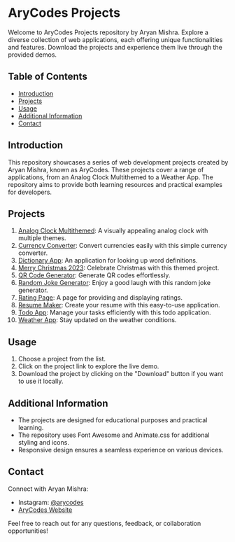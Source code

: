 # AryCodes Projects

Welcome to AryCodes Projects repository by Aryan Mishra. Explore a diverse collection of web applications, each offering unique functionalities and features. Download the projects and experience them live through the provided demos.

## Table of Contents

- [Introduction](#introduction)
- [Projects](#projects)
- [Usage](#usage)
- [Additional Information](#additional-information)
- [Contact](#contact)

## Introduction

This repository showcases a series of web development projects created by Aryan Mishra, known as AryCodes. These projects cover a range of applications, from an Analog Clock Multithemed to a Weather App. The repository aims to provide both learning resources and practical examples for developers.

## Projects

1. [Analog Clock Multithemed](analogueclockmultithemed/): A visually appealing analog clock with multiple themes.
2. [Currency Converter](currencyconverter/): Convert currencies easily with this simple currency converter.
3. [Dictionary App](dictionaryapp/): An application for looking up word definitions.
4. [Merry Christmas 2023](merrychristmas2023/): Celebrate Christmas with this themed project.
5. [QR Code Generator](qrcodegenerator/): Generate QR codes effortlessly.
6. [Random Joke Generator](randomjokegenerator/): Enjoy a good laugh with this random joke generator.
7. [Rating Page](ratingpage/): A page for providing and displaying ratings.
8. [Resume Maker](resumemaker/): Create your resume with this easy-to-use application.
9. [Todo App](todoapp/): Manage your tasks efficiently with this todo application.
10. [Weather App](weatherapp/): Stay updated on the weather conditions.

## Usage

1. Choose a project from the list.
2. Click on the project link to explore the live demo.
3. Download the project by clicking on the "Download" button if you want to use it locally.

## Additional Information

- The projects are designed for educational purposes and practical learning.
- The repository uses Font Awesome and Animate.css for additional styling and icons.
- Responsive design ensures a seamless experience on various devices.

## Contact

Connect with Aryan Mishra:
- Instagram: [@arycodes](https://www.instagram.com/arycodes)
- [AryCodes Website](https://arycodes.in)

Feel free to reach out for any questions, feedback, or collaboration opportunities!
